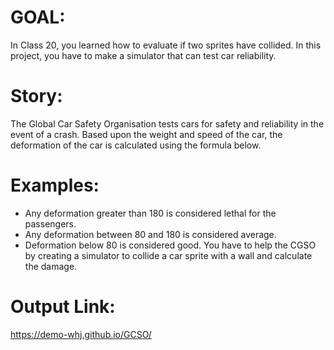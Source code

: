 # GOAL:
In Class 20, you learned how to evaluate if two sprites have collided.
In this project, you have to make a simulator that can test car reliability.

# Story:
The Global Car Safety Organisation tests cars for safety and reliability in the event of a crash.
Based upon the weight and speed of the car, the deformation of the car is calculated using the formula below.

# Examples:
- Any deformation greater than 180 is considered lethal for the passengers.
- Any deformation between 80 and 180 is considered average.
- Deformation below 80 is considered good.
You have to help the CGSO by creating a simulator to collide a car sprite with a wall and calculate the damage.

# Output Link:
 https://demo-whj.github.io/GCSO/
